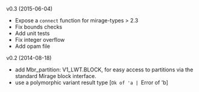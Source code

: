 v0.3 (2015-06-04)
* Expose a `connect` function for mirage-types > 2.3
* Fix bounds checks
* Add unit tests
* Fix integer overflow
* Add opam file

v0.2 (2014-08-18)
* add Mbr_partition: V1_LWT.BLOCK, for easy access to partitions via
  the standard Mirage block interface.
* use a polymorphic variant result type [`Ok of 'a | `Error of 'b]
